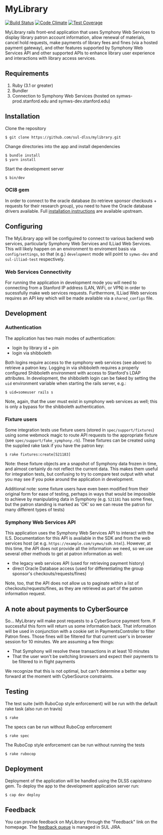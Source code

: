 # MyLibrary
[![Build Status](https://github.com/sul-dlss/mylibrary/workflows/CI/badge.svg?branch=main)](https://github.com/sul-dlss/mylibrary/actions?query=workflow%3ACI+branch%3Amain)
[![Code Climate](https://codeclimate.com/github/sul-dlss/mylibrary/badges/gpa.svg)](https://codeclimate.com/github/sul-dlss/mylibrary)
[![Test Coverage](https://api.codeclimate.com/v1/badges/a8f1c5dab3a53ffba586/test_coverage)](https://codeclimate.com/github/sul-dlss/mylibrary/test_coverage)

MyLibrary rails front-end application that uses Symphony Web Services to display library patron account information,
allow renewal of materials, cancel hold requests, make payments of library fees and fines (via a hosted payment gateway),
and other features supported by Symphony Web Services API and other supported APIs to enhance library user experience and
interactions with library access services.

## Requirements
1. Ruby (3.1 or greater)
2. Bundler
3. Connection to Symphony Web Services (hosted on symws-prod.stanford.edu and symws-dev.stanford.edu)

## Installation

Clone the repository

    $ git clone https://github.com/sul-dlss/mylibrary.git

Change directories into the app and install dependencies

    $ bundle install
    $ yarn install

Start the development server

    $ bin/dev

### OCI8 gem

In order to connect to the oracle database (to retrieve sponsor checkouts + requests for their research group),
you need to have the Oracle database drivers available. Full [installation instructions](https://www.rubydoc.info/github/kubo/ruby-oci8/file/docs/install-instant-client.md) are available upstream.

## Configuring

The MyLibrary app will be configuired to connect to various backend web services, particularly Symphony Web Services and
ILLiad Web Services. This will likely happen on an environment to enviroment basis via `config/settings`, so that (e.g.) `development`
mode will point to `symws-dev` and `sul-illiad-test` respectively.

### Web Services Connectivity

For running the application in development mode you will need to connecting from a Stanford IP address (LAN, WiFi, or VPN)
in order to sucessfully make web services requests. Furthermore, ILLiad Web services requires an API key which will be
made available via a `shared_configs` file.

## Development

### Authentication

The application has two main modes of authentication:

- login by library id + pin
- login via shibboleth

Both logins require access to the symphony web services (see above) to retrieve a patron key. Logging in via shibboleth requires a properly configured Shibboleth environment with access to Stanford's LDAP attributes. In development, the shibboleth login can be faked by setting the `uid` environment variable when starting the rails server, e.g.:

```
$ uid=someuser rails s
```

Note, again, that the user must exist in symphony web services as well; this is only a bypass for the shibboleth authentication.

### Fixture users

Some integration tests use fixture users (stored in `spec/support/fixtures`) using some webmock magic to route
API requests to the appropriate fixture (see `spec/support/fake_symphony.rb`). These fixtures can be created
using the supplied rake task if you have the patron key:

```
$ rake fixtures:create[521183]
```

Note: these fixture objects are a snapshot of Symphony data frozen in time, and almost certainly do not reflect
the current data. This makes them useful for integration tests, but confusing to try to compare test output
with what you may see if you poke around the application in development.

Additional note: some fixture users have even been modified from their original form for ease of testing, perhaps
in ways that would be impossible to achieve by manipulating data in Symphony (e.g. `521181` has some fines, but
the patron standing is marked as 'OK' so we can reuse the patron for many different types of tests)

### Symphony Web Services API

This application uses the Symphony Web Services API to interact with the ILS. Documentation for this API is available
in the SDK and from the web services host (at e.g. `https://example.com/symws/sdk.html`). However, at this time,
the API does not provide all the information we need, so we use several other methods to get at patron information as well:

- the legacy web services API (used for retrieving payment history)
- direct Oracle Database access (used for differentiating the group sponsor's checkouts/requests/fines)

Note, too, that the API does not allow us to paginate within a list of checkouts/requests/fines, as they are retrieved as
part of the patron information request.

## A note about payments to CyberSource
So... MyLibrary will make post requests to a CyberSource payment form. If successful this form will return us some information back. That information will be used in conjunction with a cookie set in PaymentsController to filter Patron fines. Those fines will be filtered for that current user's in browser session for 10 minutes. We are assuming a few things:
 - That Symphony will resolve these transactions in at least 10 minutes
 - That the user won't be switching browsers and expect their payments to be filtered to in flight payments

We recognize that this is not optimal, but can't determine a better way forward at the moment with CyberSource constraints.

## Testing

The test suite (with RuboCop style enforcement) will be run with the default rake task (also run on travis)

    $ rake

The specs can be run without RuboCop enforcement

    $ rake spec

The RuboCop style enforcement can be run without running the tests

    $ rake rubocop

## Deployment

Deployment of the application will be handled using the DLSS capistrano gem. To deploy the app to the development application
server run:

    $ cap dev deploy

## Feedback
You can provide feedback on MyLibrary through the "Feedback" link on the homepage. The [feedback queue](https://jirasul.stanford.edu/jira/projects/MYLIBACCNT) is managed in SUL JIRA.
